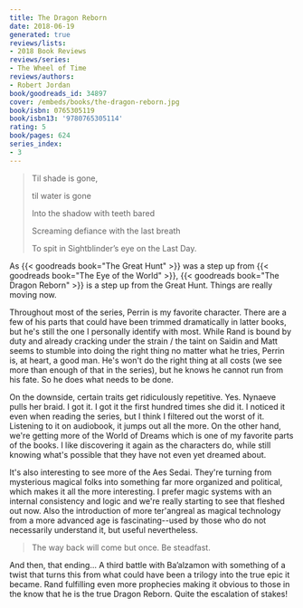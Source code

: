 ```yaml
---
title: The Dragon Reborn
date: 2018-06-19
generated: true
reviews/lists:
- 2018 Book Reviews
reviews/series:
- The Wheel of Time
reviews/authors:
- Robert Jordan
book/goodreads_id: 34897
cover: /embeds/books/the-dragon-reborn.jpg
book/isbn: 0765305119
book/isbn13: '9780765305114'
rating: 5
book/pages: 624
series_index:
- 3
---
```

> Til shade is gone,  
>
> til water is gone  
>
> Into the shadow with teeth bared  
>
> Screaming defiance with the last breath  
>
> To spit in Sightblinder’s eye on the Last Day.  

<!--more-->

As {{< goodreads book="The Great Hunt" >}} was a step up from {{< goodreads book="The Eye of the World" >}}, {{< goodreads book="The Dragon Reborn" >}} is a step up from the Great Hunt. Things are really moving now.  

Throughout most of the series, Perrin is my favorite character. There are a few of his parts that could have been trimmed dramatically in latter books, but he's still the one I personally identify with most. While Rand is bound by duty and already cracking under the strain / the taint on Saidin and Matt seems to stumble into doing the right thing no matter what he tries, Perrin is, at heart, a good man. He's won't do the right thing at all costs (we see more than enough of that in the series), but he knows he cannot run from his fate. So he does what needs to be done.  

On the downside, certain traits get ridiculously repetitive. Yes. Nynaeve pulls her braid. I got it. I got it the first hundred times she did it. I noticed it even when reading the series, but I think I filtered out the worst of it. Listening to it on audiobook, it jumps out all the more. On the other hand, we're getting more of the World of Dreams which is one of my favorite parts of the books. I like discovering it again as the characters do, while still knowing what's possible that they have not even yet dreamed about.  

It's also interesting to see more of the Aes Sedai. They're turning from mysterious magical folks into something far more organized and political, which makes it all the more interesting. I prefer magic systems with an internal consistency and logic and we're really starting to see that fleshed out now. Also the introduction of more ter'angreal as magical technology from a more advanced age is fascinating--used by those who do not necessarily understand it, but useful nevertheless.  

> The way back will come but once. Be steadfast.

And then, that ending... A third battle with Ba’alzamon with something of a twist that turns this from what could have been a trilogy into the true epic it became. Rand fulfilling even more prophecies making it obvious to those in the know that he is the true Dragon Reborn. Quite the escalation of stakes!